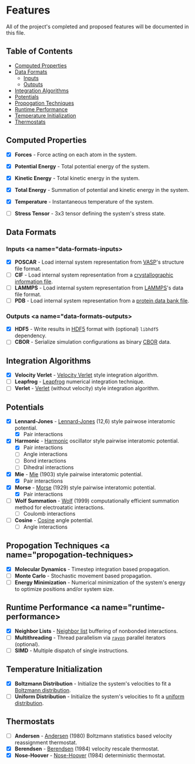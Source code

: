 # Features

All of the project's completed and proposed features will be documented in this file.

## Table of Contents

* [Computed Properties](#computed-properties)
* [Data Formats](#data-formats)
  * [Inputs](#data-formats-inputs)
  * [Outputs](#data-formats-outputs)
* [Integration Algorithms](#integration-algorithms)
* [Potentials](#potentials)
* [Propogation Techniques](#propogation-techniques)
* [Runtime Performance](#runtime-performance)
* [Temperature Initialization](#temperature-initialization)
* [Thermostats](#thermostats)


## Computed Properties <a name="computed-properties">

- [x] **Forces** - Force acting on each atom in the system.
- [x] **Potential Energy** - Total potential energy of the system.
- [x] **Kinetic Energy** - Total kinetic energy in the system.
- [x] **Total Energy** - Summation of potential and kinetic energy in the system.
- [x] **Temperature** - Instantaneous temperature of the system.
- [ ] **Stress Tensor** - 3x3 tensor defining the system's stress state.


## Data Formats <a name="data-formats">

### Inputs <a name="data-formats-inputs>

- [x] **POSCAR** - Load internal system representation from [VASP](https://www.vasp.at/wiki/index.php/POSCAR)'s structure file format.
- [ ] **CIF** - Load internal system representation from a [crystallographic information file](https://en.wikipedia.org/wiki/Crystallographic_Information_File).
- [ ] **LAMMPS** - Load internal system representation from [LAMMPS](https://lammps.sandia.gov/doc/2001/data_format.html)'s data file format.
- [ ] **PDB** - Load internal system representation from a [protein data bank file](https://www.cgl.ucsf.edu/chimera/docs/UsersGuide/tutorials/pdbintro.html).

### Outputs <a name="data-formats-outputs>

- [x] **HDF5** - Write results in [HDF5](https://www.hdfgroup.org/solutions/hdf5/) format with (optional) `libhdf5` dependency.
- [ ] **CBOR** - Serialize simulation configurations as binary [CBOR](https://cbor.io/) data.

## Integration Algorithms <a name="integration-algorithms">

- [x] **Velocity Verlet** - [Velocity Verlet](https://en.wikipedia.org/wiki/Verlet_integration#Velocity_Verlet) style integration algorithm.
- [ ] **Leapfrog** - [Leapfrog](https://en.wikipedia.org/wiki/Leapfrog_integration) numerical integration technique.
- [ ] **Verlet** - [Verlet](https://en.wikipedia.org/wiki/Verlet_integration) (without velocity) style integration algorithm.

## Potentials <a name="potentials">

- [x] **Lennard-Jones** - [Lennard-Jones](https://en.wikipedia.org/wiki/Lennard-Jones_potential) (12,6) style pairwose interatomic potential.
    - [x] Pair interactions 
- [x] **Harmonic** - [Harmonic](https://en.wikipedia.org/wiki/Harmonic_oscillator) oscillator style pairwise interatomic potential.
    - [x] Pair interactions
    - [ ] Angle interactions
    - [ ] Bond interactions
    - [ ] Dihedral interactions
- [x] **Mie** - [Mie](https://lammps.sandia.gov/doc/pair_mie.html) (1903) style pairwise interatomic potential.
    - [x] Pair interactions 
- [x] **Morse** - [Morse](https://en.wikipedia.org/wiki/Morse_potential) (1929) style pairwise interatomic potential.
    - [x] Pair interactions
- [ ] **Wolf Summation** - [Wolf](https://en.wikipedia.org/wiki/Wolf_summation) (1999) computationally efficient summation method for electroatatic interactions. 
    - [ ] Coulomb interactions
- [ ] **Cosine** - [Cosine](https://lammps.sandia.gov/doc/angle_cosine.html) angle potential.
    - [ ] Angle interactions 

## Propogation Techniques <a name="propogation-techniques>

- [x] **Molecular Dynamics** - Timestep integration based propagation.
- [ ] **Monte Carlo** - Stochastic movement based propagation.
- [ ] **Energy Minimization** - Numerical minimization of the system's energy to optimize positions and/or system size.

## Runtime Performance <a name="runtime-performance>

- [x] **Neighbor Lists** - [Neighbor list](https://en.wikipedia.org/wiki/Verlet_list) buffering of nonbonded interactions.
- [ ] **Multithreading** - Thread parallelism via [`rayon`](https://github.com/rayon-rs/rayon) parallel iterators (optional).
- [ ] **SIMD** - Multiple dispatch of single instructions.

## Temperature Initialization <a name="temperature-initialization">

- [x] **Boltzmann Distribution** - Initialize the system's velocities to fit a [Boltzmann distribution](https://en.wikipedia.org/wiki/Boltzmann_distribution).
- [ ] **Uniform Distribution** - Initialize the system's velocities to fit a [uniform distribution](https://en.wikipedia.org/wiki/Continuous_uniform_distribution).

## Thermostats <a name="thermostats">

- [ ] **Andersen** - [Andersen](http://www.sklogwiki.org/SklogWiki/index.php/Andersen_thermostat) (1980) Boltzmann statistics based velocity reassignment thermostat.
- [x] **Berendsen** - [Berendsen](https://en.wikipedia.org/wiki/Berendsen_thermostat) (1984) velocity rescale thermostat.
- [x] **Nose-Hoover** - [Nose-Hoover](https://en.wikipedia.org/wiki/Nos%C3%A9%E2%80%93Hoover_thermostat) (1984) deterministic thermostat.
